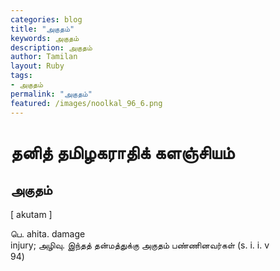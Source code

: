 ```yaml
---  
categories: blog  
title: "அகுதம்"
keywords: அகுதம்  
description: அகுதம்
author: Tamilan  
layout: Ruby  
tags:     
- அகுதம்
permalink: "அகுதம்"  
featured: /images/noolkal_96_6.png  
--- 
```

# தனித் தமிழகராதிக் களஞ்சியம்
## அகுதம்

[ akutam ]  
  
பெ. ahita. damage  
injury; அழிவு. இந்தத் தன்மத்துக்கு அகுதம் பண்ணினவர்கள் (s. i. i. v  
94)
